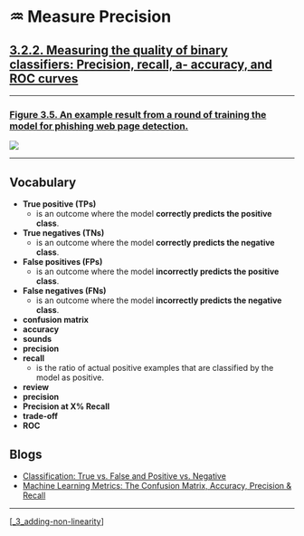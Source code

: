 # ♒️ Measure Precision

## [**3.2.2.** Measuring the quality of binary classifiers: Precision, recall, a- accuracy, and ROC curves](https://livebook.manning.com/book/deep-learning-with-javascript/chapter-3/123)

---

### [**Figure 3.5.** An example result from a round of training the model for phishing web page detection.](https://livebook.manning.com/book/deep-learning-with-javascript/chapter-3/ch03fig05)

<img src="../../assets/figures/Figure_3-5.png">

---

## **Vocabulary**

- <b>True positive (TPs)</b>
  - is an outcome where the model **correctly predicts the positive class**.
- <b>True negatives (TNs)</b>
  - is an outcome where the model **correctly predicts the negative class**.
- <b>False positives (FPs)</b>
  - is an outcome where the model **incorrectly predicts the positive class**.
- <b>False negatives (FNs)</b>
  - is an outcome where the model **incorrectly predicts the negative class**.
- <b>confusion matrix</b>
- <b>accuracy</b>
- <b>sounds</b>
- <b>precision</b>
- <b>recall</b>
  - is the ratio of actual positive examples that are classified by the model as positive.
- <b>review</b>
- <b>precision</b>
- <b>Precision at X% Recall</b>
- <b>trade-off</b>
- <b>ROC</b>

## **Blogs**

- [Classification: True vs. False and Positive vs. Negative](https://developers.google.com/machine-learning/crash-course/classification/true-false-positive-negative)
- [Machine Learning Metrics: The Confusion Matrix, Accuracy, Precision & Recall](https://www.youtube.com/watch?v=_y-peoToPj0)

<link rel="stylesheet" type="text/css" media="all" href="../../../assets/css/custom.css" />

---

[[_3_adding-non-linearity]]

[//begin]: # "Autogenerated link references for markdown compatibility"
[_3_adding-non-linearity]: ../_3_adding-non-linearity.md "♒️ NON-LINEARITY"
[//end]: # "Autogenerated link references"
